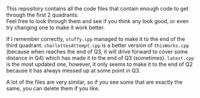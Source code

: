 This repository contains all the code files that contain enough code to get through
the first 2 quadrants.  
Feel free to look through them and see if you think any look good, or even try changing
one to make it work better.

If I remember correctly, `stuffy.cpp` managed to make it to the end of the third quadrant.
`charlottesAttempt.cpp` is a better version of `thisWorks.cpp` (because when reaches the end
of Q3, it will drive forward to cover some distance in Q4) which has made it to the end
of Q3 (sometimes). `latest.cpp` is the most updated one, however, it only seems to make it
to the end of Q2 because it has always messed up at some point in Q3.

A lot of the files are very similar, so if you see some that are exactly the same, you can
delete them if you like.
